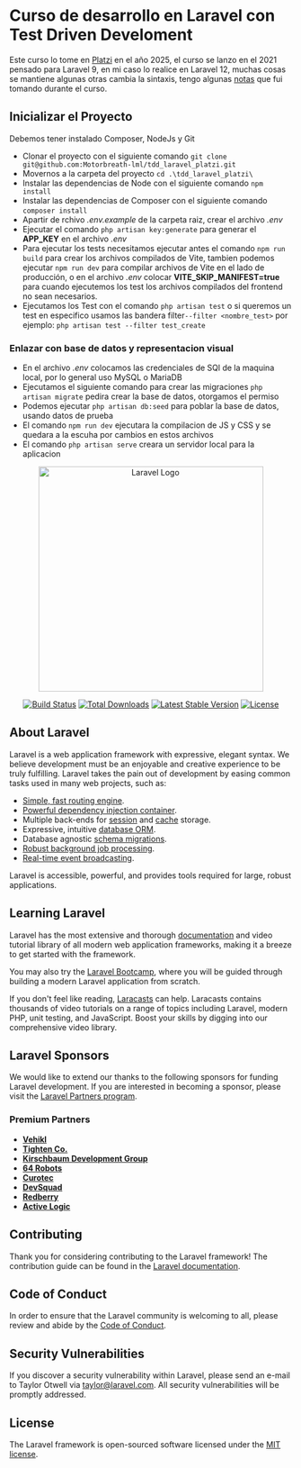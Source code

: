 # Curso de desarrollo en Laravel con Test Driven Develoment
Este curso lo tome en [Platzi](https://platzi.com/) en el año 2025, el curso se lanzo en el 2021 pensado para Laravel 9, en mi caso lo realice en Laravel 12, muchas cosas se mantiene algunas otras cambia la sintaxis, tengo algunas [notas](https://docs.google.com/document/d/1jD9BZy4xoW_ImDfZDPlIxlKkUGFiFhjlTkOSa6nvcYY/edit?usp=sharing) que fui tomando durante el curso.

## Inicializar el Proyecto
Debemos tener instalado Composer, NodeJs y Git
- Clonar el proyecto con el siguiente comando `git clone git@github.com:Motorbreath-lml/tdd_laravel_platzi.git`
- Movernos a la carpeta del proyecto `cd .\tdd_laravel_platzi\`
- Instalar las dependencias de Node con el siguiente comando `npm install`
- Instalar las dependencias de Composer con el siguiente comando `composer install`
- Apartir de rchivo *.env.example* de la carpeta raiz, crear el archivo *.env* 
- Ejecutar el comando `php artisan key:generate` para generar el **APP_KEY** en el archivo *.env*
- Para ejecutar los tests necesitamos ejecutar antes el comando `npm run build` para crear los archivos compilados de Vite, tambien podemos ejecutar `npm run dev` para compilar archivos de Vite en el lado de producción, o en el archivo *.env* colocar **VITE_SKIP_MANIFEST=true** para cuando ejecutemos los test los archivos compilados del frontend no sean necesarios.
- Ejecutamos los Test con el comando `php artisan test` o si queremos un test en especifico usamos las bandera filter`--filter <nombre_test>` por ejemplo: `php artisan test --filter test_create`

### Enlazar con base de datos y representacion visual
- En el archivo *.env* colocamos las credenciales de SQl de la maquina local, por lo general uso MySQL o MariaDB
- Ejecutamos el siguiente comando para crear las migraciones `php artisan migrate` pedira crear la base de datos, otorgamos el permiso
- Podemos ejecutar `php artisan db:seed` para poblar la base de datos, usando datos de prueba
- El comando `npm run dev` ejecutara la compilacion de JS y CSS y se quedara a la escuha por cambios en estos archivos
- El comando `php artisan serve` creara un servidor local para la aplicacion


<p align="center"><a href="https://laravel.com" target="_blank"><img src="https://raw.githubusercontent.com/laravel/art/master/logo-lockup/5%20SVG/2%20CMYK/1%20Full%20Color/laravel-logolockup-cmyk-red.svg" width="400" alt="Laravel Logo"></a></p>

<p align="center">
<a href="https://github.com/laravel/framework/actions"><img src="https://github.com/laravel/framework/workflows/tests/badge.svg" alt="Build Status"></a>
<a href="https://packagist.org/packages/laravel/framework"><img src="https://img.shields.io/packagist/dt/laravel/framework" alt="Total Downloads"></a>
<a href="https://packagist.org/packages/laravel/framework"><img src="https://img.shields.io/packagist/v/laravel/framework" alt="Latest Stable Version"></a>
<a href="https://packagist.org/packages/laravel/framework"><img src="https://img.shields.io/packagist/l/laravel/framework" alt="License"></a>
</p>

## About Laravel

Laravel is a web application framework with expressive, elegant syntax. We believe development must be an enjoyable and creative experience to be truly fulfilling. Laravel takes the pain out of development by easing common tasks used in many web projects, such as:

- [Simple, fast routing engine](https://laravel.com/docs/routing).
- [Powerful dependency injection container](https://laravel.com/docs/container).
- Multiple back-ends for [session](https://laravel.com/docs/session) and [cache](https://laravel.com/docs/cache) storage.
- Expressive, intuitive [database ORM](https://laravel.com/docs/eloquent).
- Database agnostic [schema migrations](https://laravel.com/docs/migrations).
- [Robust background job processing](https://laravel.com/docs/queues).
- [Real-time event broadcasting](https://laravel.com/docs/broadcasting).

Laravel is accessible, powerful, and provides tools required for large, robust applications.

## Learning Laravel

Laravel has the most extensive and thorough [documentation](https://laravel.com/docs) and video tutorial library of all modern web application frameworks, making it a breeze to get started with the framework.

You may also try the [Laravel Bootcamp](https://bootcamp.laravel.com), where you will be guided through building a modern Laravel application from scratch.

If you don't feel like reading, [Laracasts](https://laracasts.com) can help. Laracasts contains thousands of video tutorials on a range of topics including Laravel, modern PHP, unit testing, and JavaScript. Boost your skills by digging into our comprehensive video library.

## Laravel Sponsors

We would like to extend our thanks to the following sponsors for funding Laravel development. If you are interested in becoming a sponsor, please visit the [Laravel Partners program](https://partners.laravel.com).

### Premium Partners

- **[Vehikl](https://vehikl.com)**
- **[Tighten Co.](https://tighten.co)**
- **[Kirschbaum Development Group](https://kirschbaumdevelopment.com)**
- **[64 Robots](https://64robots.com)**
- **[Curotec](https://www.curotec.com/services/technologies/laravel)**
- **[DevSquad](https://devsquad.com/hire-laravel-developers)**
- **[Redberry](https://redberry.international/laravel-development)**
- **[Active Logic](https://activelogic.com)**

## Contributing

Thank you for considering contributing to the Laravel framework! The contribution guide can be found in the [Laravel documentation](https://laravel.com/docs/contributions).

## Code of Conduct

In order to ensure that the Laravel community is welcoming to all, please review and abide by the [Code of Conduct](https://laravel.com/docs/contributions#code-of-conduct).

## Security Vulnerabilities

If you discover a security vulnerability within Laravel, please send an e-mail to Taylor Otwell via [taylor@laravel.com](mailto:taylor@laravel.com). All security vulnerabilities will be promptly addressed.

## License

The Laravel framework is open-sourced software licensed under the [MIT license](https://opensource.org/licenses/MIT).
